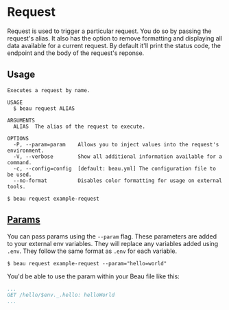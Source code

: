 # Request

Request is used to trigger a particular request. You do so by passing the
request's alias. It also has the option to remove formatting and displaying all
data available for a current request. By default it'll print the status code,
the endpoint and the body of the request's reponse.

## Usage

```
Executes a request by name.

USAGE
  $ beau request ALIAS

ARGUMENTS
  ALIAS  The alias of the request to execute.

OPTIONS
  -P, --param=param    Allows you to inject values into the request's environment.
  -V, --verbose        Show all additional information available for a command.
  -c, --config=config  [default: beau.yml] The configuration file to be used.
  --no-format          Disables color formatting for usage on external tools.
```

```
$ beau request example-request
```

## [Params](#params)

You can pass params using the `--param` flag. These parameters are added to your
external env variables. They will replace any variables added using `.env`. They
follow the same format as `.env` for each variable.

```
$ beau request example-request --param="hello=world"
```

You'd be able to use the param within your Beau file like this:

```yaml
...
GET /hello/$env._.hello: helloWorld
...
```
